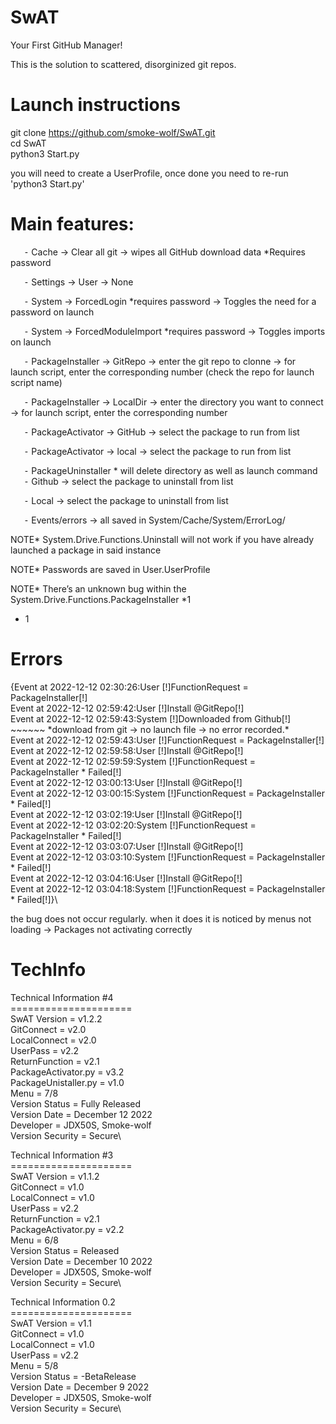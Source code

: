 # SwAT
Your First GitHub Manager!

This is the solution to scattered, disorginized git repos.

# Launch instructions
git clone https://github.com/smoke-wolf/SwAT.git \
cd SwAT\
python3 Start.py

you will need to create a UserProfile, once done you need to re-run 'python3 Start.py'


# Main features:

`	`⁃	Cache -> Clear all git -> wipes all GitHub download data \*Requires password 

`	`⁃	Settings -> User -> None

`	`⁃	System -> ForcedLogin \*requires password -> Toggles the need for a password on launch

`	`⁃	System -> ForcedModuleImport \*requires password -> Toggles imports on launch

`	`⁃	PackageInstaller -> GitRepo -> enter the git repo to clonne -> for launch script, enter the corresponding number (check the repo for launch script name)

`	`⁃	PackageInstaller -> LocalDir -> enter the directory you want to connect -> for launch script, enter the corresponding number

`	`⁃	PackageActivator -> GitHub -> select the package to run from list

`	`⁃  PackageActivator -> local -> select the package to run from list

`	`⁃	PackageUninstaller \* will delete directory as well as launch command\
`	`⁃		Github -> select the package to uninstall from list

`	`⁃		Local -> select the package to uninstall from list

`	`⁃	Events/errors -> all saved in System/Cache/System/ErrorLog/


NOTE\* System.Drive.Functions.Uninstall will not work if you have already launched a package in said instance

NOTE\* Passwords are saved in User.UserProfile

NOTE\* There’s an unknown bug within the System.Drive.Functions.PackageInstaller \*1



* 1
# Errors
{Event at 2022-12-12 02:30:26:User [!]FunctionRequest = PackageInstaller[!]\
Event at 2022-12-12 02:59:42:User [!]Install @GitRepo[!]\
Event at 2022-12-12 02:59:43:System [!]Downloaded from Github[!] ~~~~~~ \*download from git -> no launch file -> no error recorded.\* \
Event at 2022-12-12 02:59:43:User [!]FunctionRequest = PackageInstaller[!]\
Event at 2022-12-12 02:59:58:User [!]Install @GitRepo[!]\
Event at 2022-12-12 02:59:59:System [!]FunctionRequest = PackageInstaller \* Failed[!]\
Event at 2022-12-12 03:00:13:User [!]Install @GitRepo[!]\
Event at 2022-12-12 03:00:15:System [!]FunctionRequest = PackageInstaller \* Failed[!]\
Event at 2022-12-12 03:02:19:User [!]Install @GitRepo[!]\
Event at 2022-12-12 03:02:20:System [!]FunctionRequest = PackageInstaller \* Failed[!]\
Event at 2022-12-12 03:03:07:User [!]Install @GitRepo[!]\
Event at 2022-12-12 03:03:10:System [!]FunctionRequest = PackageInstaller \* Failed[!]\
Event at 2022-12-12 03:04:16:User [!]Install @GitRepo[!]\
Event at 2022-12-12 03:04:18:System [!]FunctionRequest = PackageInstaller \* Failed[!]}\

the bug does not occur regularly. when it does it is noticed by menus not loading -> Packages not activating correctly


# TechInfo

Technical Information #4\
=====================\
SwAT Version = v1.2.2\
GitConnect = v2.0\
LocalConnect = v2.0\
UserPass = v2.2\
ReturnFunction = v2.1\
PackageActivator.py = v3.2\
PackageUnistaller.py = v1.0\
Menu = 7/8\
Version Status = Fully Released\
Version Date = December 12 2022\
Developer = JDX50S, Smoke-wolf\
Version Security = Secure\


Technical Information #3\
=====================\
SwAT Version = v1.1.2\
GitConnect = v1.0\
LocalConnect = v1.0\
UserPass = v2.2\
ReturnFunction = v2.1\
PackageActivator.py = v2.2\
Menu = 6/8\
Version Status = Released\
Version Date = December 10 2022\
Developer = JDX50S, Smoke-wolf\
Version Security = Secure\


Technical Information 0.2\
=====================\
SwAT Version = v1.1\
GitConnect = v1.0\
LocalConnect = v1.0\
UserPass = v2.2\
Menu = 5/8\
Version Status = -BetaRelease\
Version Date = December 9 2022\
Developer = JDX50S, Smoke-wolf\
Version Security = Secure\
